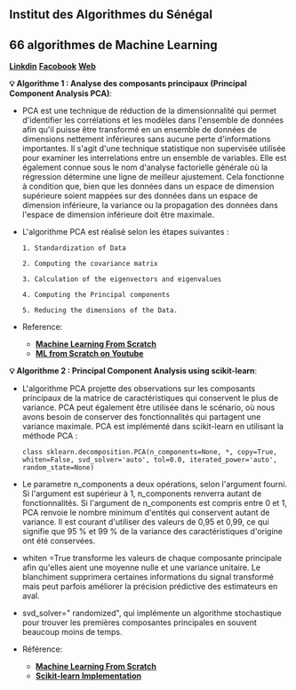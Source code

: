 ## Institut des Algorithmes du Sénégal

## 66 algorithmes de Machine Learning

[**Linkdin**](https://www.linkedin.com/company/71517780/)
[**Facobook**](https://www.facebook.com/IASSenegal)
[**Web**](https://www.ias.sn/formations/home)

**💡 Algorithme 1 : Analyse des composants principaux (Principal Component Analysis PCA)**: 
- PCA est une technique de réduction de la dimensionnalité qui permet d'identifier les corrélations et les modèles dans l'ensemble de données afin qu'il puisse être transformé en un ensemble de données de dimensions nettement inférieures sans aucune perte d'informations importantes. Il s'agit d'une technique statistique non supervisée utilisée pour examiner les interrelations entre un ensemble de variables. Elle est également connue sous le nom d'analyse factorielle générale où la régression détermine une ligne de meilleur ajustement. Cela fonctionne à condition que, bien que les données dans un espace de dimension supérieure soient mappées sur des données dans un espace de dimension inférieure, la variance ou la propagation des données dans l'espace de dimension inférieure doit être maximale.
- L'algorithme PCA est réalisé selon les étapes suivantes :

      1. Standardization of Data
      
      2. Computing the covariance matrix
      
      3. Calculation of the eigenvectors and eigenvalues
      
      4. Computing the Principal components
      
      5. Reducing the dimensions of the Data.
    
- Reference:
  - [**Machine Learning From Scratch**](https://dafriedman97.github.io/mlbook/content/introduction.html)
  - [**ML from Scratch on Youtube**](https://lnkd.in/gNPM6vW2) 


**💡 Algorithme 2 : Principal Component Analysis using scikit-learn**: 
- L'algorithme PCA projette des observations sur les composants principaux de la matrice de caractéristiques qui conservent le plus de variance. PCA peut également être utilisée dans le scénario, où nous avons besoin de conserver des fonctionnalités qui partagent une variance maximale. PCA est implémenté dans scikit-learn en utilisant la méthode PCA :

      class sklearn.decomposition.PCA(n_components=None, *, copy=True, whiten=False, svd_solver='auto', tol=0.0, iterated_power='auto', random_state=None)

- Le parametre n_components a deux opérations, selon l'argument fourni. Si l'argument est supérieur à 1, n_components renverra autant de fonctionnalités. Si l'argument de n_components est compris entre 0 et 1, PCA renvoie le nombre minimum d'entités qui conservent autant de variance. Il est courant d'utiliser des valeurs de 0,95 et 0,99, ce qui signifie que 95 % et 99 % de la variance des caractéristiques d'origine ont été conservées.
- whiten =True transforme les valeurs de chaque composante principale afin qu'elles aient une moyenne nulle et une variance unitaire. Le blanchiment supprimera certaines informations du signal transformé mais peut parfois améliorer la précision prédictive des estimateurs en aval.
- svd_solver=" randomized", qui implémente un algorithme stochastique pour trouver les premières composantes principales en souvent beaucoup moins de temps.

- Référence:
  - [**Machine Learning From Scratch**](https://dafriedman97.github.io/mlbook/content/introduction.html)
  - [**Scikit-learn Implementation**](https://scikit-learn.org/stable/modules/generated/sklearn.decomposition.PCA.html) 

